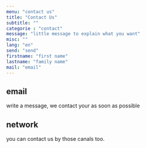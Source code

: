 ```yaml
---
menu: "contact us"
title: "Contact Us"
subtitle: ""
categorie : "contact"
message: "little message to explain what you want"
misc: ""
lang: "en"
send: "send"
firstname: "first name"
lastname: "family name"
mail: "email"
---
```


## email

write a message, we contact your as soon as possible

## network

you can contact us by those canals too.
